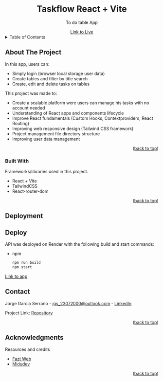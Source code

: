 <a name="readme-top"></a>

<div align="center">
  <h1 align="center">Taskflow React + Vite</h1>
  <p align="center">
    To do table App
  </p>
  <a href="https://taskflow-app.onrender.com">Link to Live</a>
</div>

<!-- TABLE OF CONTENTS -->
<details>
  <summary>Table of Contents</summary>
  <ol>
    <li>
      <a href="#about-the-project">About The Project</a>
      <ul>
        <li><a href="#built-with">Functionality</a></li>
      </ul>
    </li>
    <li>
      <a href="#deployment">Getting Started</a>
      <ul>
        <li><a href="#deploy">Installation</a></li>
      </ul>
    </li>
    <li><a href="#contact">Contact</a></li>
    <li><a href="#acknowledgments">Acknowledgments</a></li>
  </ol>
</details>

<!-- ABOUT THE PROJECT -->
## About The Project
In this app, users can: 
* Simply login (browser local storage user data)
* Create tables and filter by title search
* Create, edit and delete tasks on tables
  
This project was made to:
* Create a scalable platform were users can manage his tasks with no account needed
* Understanding of React apps and components lifecycle
* Improve React fundamentals (Custom Hooks, Contextproviders, React Routing)
* Improving web responsive design (Tailwind CSS framework)
* Project management file directory structure
* Improving user data management

<p align="right">(<a href="#readme-top">back to top</a>)</p>


### Built With

Frameworks/libraries used in this project.

* React + Vite
* TailwindCSS
* React-router-dom

<p align="right">(<a href="#readme-top">back to top</a>)</p>


<!-- GETTING STARTED -->
## Deployment

## Deploy

API was deployed on Render with the following build and start commands:
* npm
  ```sh
  npm run build
  npm start
  ```
[Link to app](https://cookio-app.onrender.com)
<!-- CONTACT -->
## Contact

Jorge Garcia Serrano - jgs_23072000@outlook.com - [LinkedIn](www.linkedin.com/in/jorge-garcia-serrano-dev)


Project Link: [Repository](https://taskflow-app.onrender.com)

<p align="right">(<a href="#readme-top">back to top</a>)</p>


<!-- ACKNOWLEDGMENTS -->
## Acknowledgments

Resources and credits

* [Fazt Web](https://github.com/FaztWeb)
* [Midudev](https://github.com/midudev)

<p align="right">(<a href="#readme-top">back to top</a>)</p>
